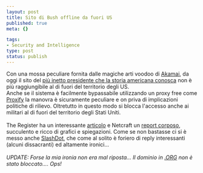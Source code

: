 ```yaml
--- 
layout: post
title: Sito di Bush offline da fuori US
published: true
meta: {}

tags: 
- Security and Intelligence
type: post
status: publish
---
```

 <div style="clear:both;"></div>Con una mossa peculiare fornita dalle magiche arti voodoo di <a href="http://www.akamai.com/">Akamai</a>, da oggi il sito del <a href="http://www.georgewbush.com/">più inetto presidente che la storia americana conosca</a> non è più raggiungibile al di fuori del territorio degli US.<br /> Anche se il sistema è facilmente bypassabile utilizzando un proxy free come <a href="http://www.proxify.com/">Proxify</a> la manovra è sicuramente peculiare e on priva di implicazioni politiche di rilievo. Oltretutto in questo modo si blocca l'accesso anche ai militari al di fuori del territorio degli Stati Uniti.<br /><br /> The Register ha un interessante <a href="http://www.theregister.co.uk/2004/10/27/bush_blocking_non-americans/">articolo</a> e Netcraft un <a href="http://news.netcraft.com/archives/2004/10/26/bush_campaign_web_site_rejects_nonus_visitors.html">report corposo</a>, succulento e ricco di grafici e spiegazioni. Come se non bastasse ci si è messo anche <a href="http://politics.slashdot.org/politics/04/10/27/1427228.shtml?tid=224&tid=95&amp;tid=219">SlashDot</a>, che come al solito è foriero di reply interessanti (alcuni dissacranti) ed altamente ironici...<br /><br /> <i>UPDATE: Forse la mia ironia non era mal riposta... Il dominio in <a href="http://www.georgewbush.org/">.ORG</a> non è stato bloccato.... Ops!</i><div style="clear:both; padding-bottom: 0.25em;"></div> 
